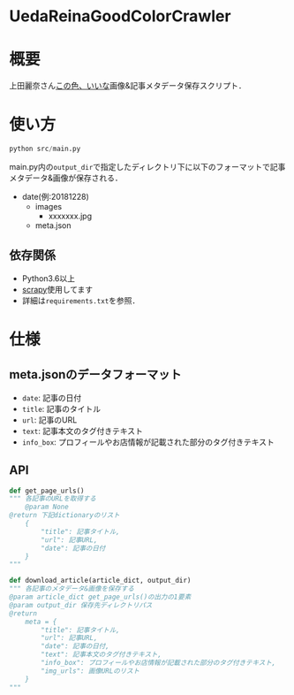 UedaReinaGoodColorCrawler
=========================

# 概要
上田麗奈さん[この色、いいな](https://webnewtype.com/column/color/)画像&記事メタデータ保存スクリプト．

# 使い方
```python
python src/main.py
```

main.py内の`output_dir`で指定したディレクトリ下に以下のフォーマットで記事メタデータ&画像が保存される．

- date(例:20181228)
  - images
    - xxxxxxx.jpg
  - meta.json

## 依存関係
- Python3.6以上
- [scrapy](https://scrapy.org/)使用してます
- 詳細は`requirements.txt`を参照．

# 仕様
## meta.jsonのデータフォーマット
- `date`: 記事の日付
- `title`: 記事のタイトル
- `url`: 記事のURL
- `text`: 記事本文のタグ付きテキスト
- `info_box`: プロフィールやお店情報が記載された部分のタグ付きテキスト

## API

```python
def get_page_urls()
""" 各記事のURLを取得する
    @param None
@return 下記dictionaryのリスト
    {
        "title": 記事タイトル,
        "url": 記事URL,
        "date": 記事の日付
    }
"""
```

```python
def download_article(article_dict, output_dir)
""" 各記事のメタデータ&画像を保存する
@param article_dict get_page_urls()の出力の1要素
@param output_dir 保存先ディレクトリパス
@return
    meta = {
        "title": 記事タイトル,
        "url": 記事URL,
        "date": 記事の日付,
        "text": 記事本文のタグ付きテキスト,
        "info_box": プロフィールやお店情報が記載された部分のタグ付きテキスト,
        "img_urls": 画像URLのリスト
    }
"""
```
